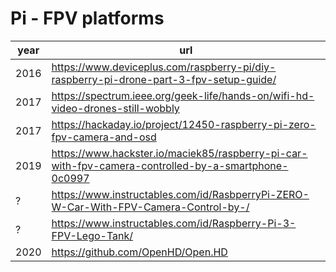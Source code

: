 # Pi - FPV platforms

| year | url |
| --- | --- |
| 2016 | https://www.deviceplus.com/raspberry-pi/diy-raspberry-pi-drone-part-3-fpv-setup-guide/ |
| 2017 | https://spectrum.ieee.org/geek-life/hands-on/wifi-hd-video-drones-still-wobbly |
| 2017 | https://hackaday.io/project/12450-raspberry-pi-zero-fpv-camera-and-osd |
| 2019 | https://www.hackster.io/maciek85/raspberry-pi-car-with-fpv-camera-controlled-by-a-smartphone-0c0997 |
| ? | https://www.instructables.com/id/RasbperryPi-ZERO-W-Car-With-FPV-Camera-Control-by-/ |
| ? | https://www.instructables.com/id/Raspberry-Pi-3-FPV-Lego-Tank/ |
| 2020 | https://github.com/OpenHD/Open.HD |
